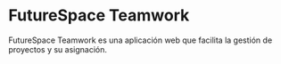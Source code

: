 # FutureSpace Teamwork

FutureSpace Teamwork es una aplicación web que facilita la gestión de proyectos y su asignación.
